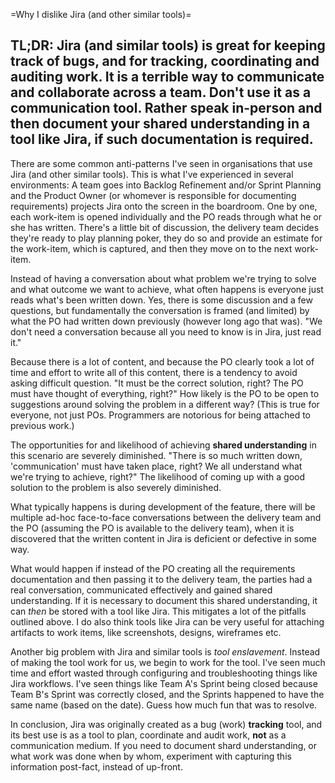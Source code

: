 =Why I dislike Jira (and other similar tools)=

**TL;DR:** Jira (and similar tools) is great for keeping track of bugs, and for tracking, coordinating and auditing work. It is a terrible way to communicate and collaborate across a team. Don't use it as a communication tool. Rather speak in-person and then document your shared understanding in a tool like Jira, if such documentation is required.
--------
There are some common anti-patterns I've seen in organisations that use Jira (and other similar tools). This is what I've experienced in several environments: A team goes into Backlog Refinement and/or Sprint Planning and the Product Owner (or whomever is responsible for documenting requirements) projects Jira onto the screen in the boardroom. One by one, each work-item is opened individually and the PO reads through what he or she has written. There's a little bit of discussion, the delivery team decides they're ready to play planning poker, they do so and provide an estimate for the work-item, which is captured, and then they move on to the next work-item.

Instead of having a conversation about what problem we're trying to solve and what outcome we want to achieve, what often happens is everyone just reads what's been written down. Yes, there is some discussion and a few questions, but fundamentally the conversation is framed (and limited) by what the PO had written down previously (however long ago that was). "We don't need a conversation because all you need to know is in Jira, just read it."

Because there is a lot of content, and because the PO clearly took a lot of time and effort to write all of this content, there is a tendency to avoid asking difficult question. "It must be the correct solution, right? The PO must have thought of everything, right?" How likely is the PO to be open to suggestions around solving the problem in a different way? (This is true for everyone, not just POs. Programmers are notorious for being attached to previous work.)

The opportunities for and likelihood of achieving **shared understanding** in this scenario are severely diminished. "There is so much written down, 'communication' must have taken place, right? We all understand what we're trying to achieve, right?" The likelihood of coming up with a good solution to the problem is also severely diminished.

What typically happens is during development of the feature, there will be multiple ad-hoc face-to-face conversations between the delivery team and the PO (assuming the PO is available to the delivery team), when it is discovered that the written content in Jira is deficient or defective in some way. 

What would happen if instead of the PO creating all the requirements documentation and then passing it to the delivery team, the parties had a real conversation, communicated effectively and gained shared understanding. If it is necessary to document this shared understanding, it can *then* be stored with a tool like Jira. This mitigates a lot of the pitfalls outlined above. I do also think tools like Jira can be very useful for attaching artifacts to work items, like screenshots, designs, wireframes etc.

Another big problem with Jira and similar tools is *tool enslavement*. Instead of making the tool work for us, we begin to work for the tool. I've seen much time and effort wasted through configuring and troubleshooting things like Jira workflows. I've seen things like Team A's Sprint being closed because Team B's Sprint was correctly closed, and the Sprints happened to have the same name (based on the date). Guess how much fun that was to resolve. 

In conclusion, Jira was originally created as a bug (work) **tracking** tool, and its best use is as a tool to plan, coordinate and audit work, **not** as a communication medium. If you need to document shard understanding, or what work was done when by whom, experiment with capturing this information post-fact, instead of up-front.
